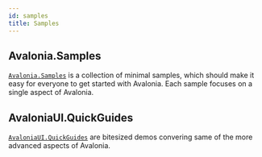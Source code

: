 ```yaml
---
id: samples
title: Samples
---
```


## Avalonia.Samples

[`Avalonia.Samples`](https://github.com/AvaloniaUI/Avalonia.Samples) is a collection of minimal samples, which should make it easy for everyone to get started with Avalonia. Each sample focuses on a single aspect of Avalonia.

## AvaloniaUI.QuickGuides

[`AvaloniaUI.QuickGuides`](https://github.com/AvaloniaUI/AvaloniaUI.QuickGuides) are bitesized demos convering same of the more advanced aspects of Avalonia.
